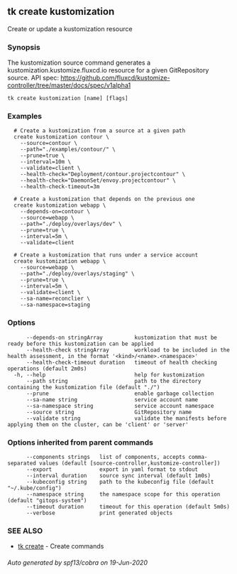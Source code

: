 ## tk create kustomization

Create or update a kustomization resource

### Synopsis


The kustomization source command generates a kustomization.kustomize.fluxcd.io resource for a given GitRepository source.
API spec: https://github.com/fluxcd/kustomize-controller/tree/master/docs/spec/v1alpha1

```
tk create kustomization [name] [flags]
```

### Examples

```
  # Create a kustomization from a source at a given path
  create kustomization contour \
    --source=contour \
    --path="./examples/contour/" \
    --prune=true \
    --interval=10m \
    --validate=client \
    --health-check="Deployment/contour.projectcontour" \
    --health-check="DaemonSet/envoy.projectcontour" \
    --health-check-timeout=3m

  # Create a kustomization that depends on the previous one
  create kustomization webapp \
    --depends-on=contour \
    --source=webapp \
    --path="./deploy/overlays/dev" \
    --prune=true \
    --interval=5m \
    --validate=client

  # Create a kustomization that runs under a service account
  create kustomization webapp \
    --source=webapp \
    --path="./deploy/overlays/staging" \
    --prune=true \
    --interval=5m \
    --validate=client \
    --sa-name=reconclier \
    --sa-namespace=staging

```

### Options

```
      --depends-on stringArray          kustomization that must be ready before this kustomization can be applied
      --health-check stringArray        workload to be included in the health assessment, in the format '<kind>/<name>.<namespace>'
      --health-check-timeout duration   timeout of health checking operations (default 2m0s)
  -h, --help                            help for kustomization
      --path string                     path to the directory containing the kustomization file (default "./")
      --prune                           enable garbage collection
      --sa-name string                  service account name
      --sa-namespace string             service account namespace
      --source string                   GitRepository name
      --validate string                 validate the manifests before applying them on the cluster, can be 'client' or 'server'
```

### Options inherited from parent commands

```
      --components strings   list of components, accepts comma-separated values (default [source-controller,kustomize-controller])
      --export               export in yaml format to stdout
      --interval duration    source sync interval (default 1m0s)
      --kubeconfig string    path to the kubeconfig file (default "~/.kube/config")
      --namespace string     the namespace scope for this operation (default "gitops-system")
      --timeout duration     timeout for this operation (default 5m0s)
      --verbose              print generated objects
```

### SEE ALSO

* [tk create](tk_create.md)	 - Create commands

###### Auto generated by spf13/cobra on 19-Jun-2020
